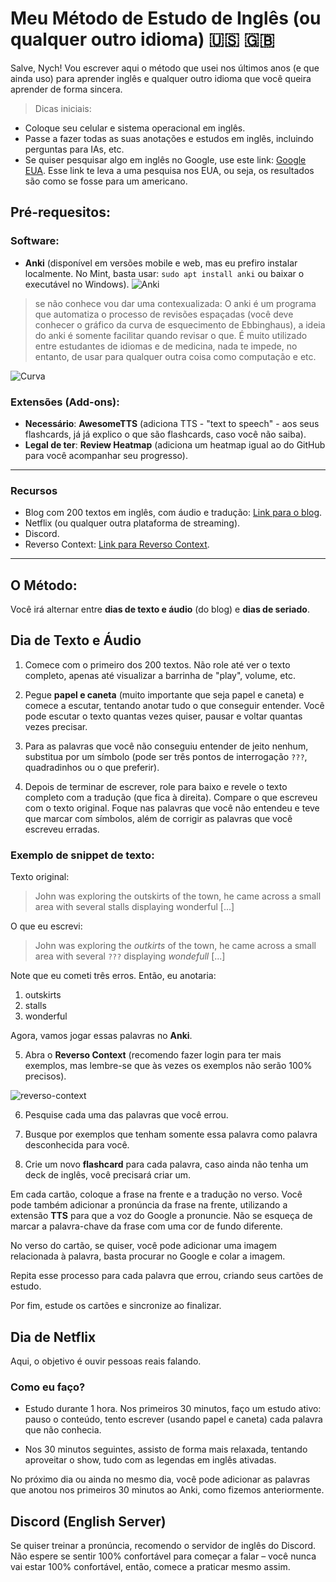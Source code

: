 # Meu Método de Estudo de Inglês (ou qualquer outro idioma) 🇺🇸 🇬🇧

Salve, Nych! Vou escrever aqui o método que usei nos últimos anos (e que ainda uso) para aprender inglês e qualquer outro idioma que você queira aprender de forma sincera.

> Dicas iniciais:
- Coloque seu celular e sistema operacional em inglês.
- Passe a fazer todas as suas anotações e estudos em inglês, incluindo perguntas para IAs, etc.
- Se quiser pesquisar algo em inglês no Google, use este link: [Google EUA](https://www.google.com/?gl=us&hl=en&gws_rd=cr&pws=0). Esse link te leva a uma pesquisa nos EUA, ou seja, os resultados são como se fosse para um americano.

## Pré-requesitos:
### Software: 
- **Anki** (disponível em versões mobile e web, mas eu prefiro instalar localmente. No Mint, basta usar: `sudo apt install anki` ou baixar o executável no Windows).
![Anki](https://flathub.org/api/appOgImage/net.ankiweb.Anki?locale=en)

>se não conhece vou dar uma contexualizada: O anki é um programa que automatiza o processo de revisões espaçadas (você deve conhecer o gráfico da curva de esquecimento de Ebbinghaus), a ideia do anki é somente facilitar quando revisar o que. É muito utilizado entre estudantes de idiomas e de medicina, nada te impede, no entanto, de usar para qualquer outra coisa como computação e etc.

![Curva](https://blog-static.infra.grancursosonline.com.br/wp-content/uploads/2017/01/curva-do-esquecimento-1.png)

### Extensões (Add-ons):
- **Necessário**: **AwesomeTTS** (adiciona TTS - "text to speech" - aos seus flashcards, já já explico o que são flashcards, caso você não saiba).
- **Legal de ter**: **Review Heatmap** (adiciona um heatmap igual ao do GitHub para você acompanhar seu progresso).
---
### Recursos
- Blog com 200 textos em inglês, com áudio e tradução: [Link para o blog](https://aulasdeinglesgratis.net/200-textos-em-ingles-com-traducao-e-audio/).
- Netflix (ou qualquer outra plataforma de streaming).
- Discord.
- Reverso Context: [Link para Reverso Context](https://context.reverso.net/traducao/).
---
## O Método:
Você irá alternar entre **dias de texto e áudio** (do blog) e **dias de seriado**.

## Dia de Texto e Áudio


1.   Comece com o primeiro dos 200 textos. Não role até ver o texto completo, apenas até visualizar a barrinha de "play", volume, etc.

2.   Pegue **papel e caneta** (muito importante que seja papel e caneta) e comece a escutar, tentando anotar tudo o que conseguir entender. Você pode escutar o texto quantas vezes quiser, pausar e voltar quantas vezes precisar.

3.  Para as palavras que você não conseguiu entender de jeito nenhum, substitua por um símbolo (pode ser três pontos de interrogação `???`, quadradinhos ou o que preferir).

4.  Depois de terminar de escrever, role para baixo e revele o texto completo com a tradução (que fica à direita). Compare o que escreveu com o texto original. Foque nas palavras que você não entendeu e teve que marcar com símbolos, além de corrigir as palavras que você escreveu erradas.

### Exemplo de snippet de texto:
Texto original:

> John was exploring the outskirts of the town, he came across a small area with several stalls displaying wonderful [...]

O que eu escrevi:

> John was exploring the _outkirts_ of the town, he came across a small area with several `???` displaying _wondefull_ [...]

Note que eu cometi três erros. Então, eu anotaria:
1. outskirts
2. stalls
3. wonderful

Agora, vamos jogar essas palavras no **Anki**.

5. Abra o **Reverso Context** (recomendo fazer login para ter mais exemplos, mas lembre-se que às vezes os exemplos não serão 100% precisos).

![reverso-context](https://cdn.reverso.net/context/v72900/images/about/en/exp-0.png)

6. Pesquise cada uma das palavras que você errou.

7. Busque por exemplos que tenham somente essa palavra como palavra desconhecida para você.
8. Crie um novo **flashcard** para cada palavra, caso ainda não tenha um deck de inglês, você precisará criar um.

Em cada cartão, coloque a frase na frente e a tradução no verso. Você pode também adicionar a pronúncia da frase na frente, utilizando a extensão **TTS** para que a voz do Google a pronuncie. Não se esqueça de marcar a palavra-chave da frase com uma cor de fundo diferente.

No verso do cartão, se quiser, você pode adicionar uma imagem relacionada à palavra, basta procurar no Google e colar a imagem.

Repita esse processo para cada palavra que errou, criando seus cartões de estudo.

Por fim, estude os cartões e sincronize ao finalizar.

## Dia de Netflix
Aqui, o objetivo é ouvir pessoas reais falando.

### Como eu faço?
- Estudo durante 1 hora. Nos primeiros 30 minutos, faço um estudo ativo: pauso o conteúdo, tento escrever (usando papel e caneta) cada palavra que não conhecia.

- Nos 30 minutos seguintes, assisto de forma mais relaxada, tentando aproveitar o show, tudo com as legendas em inglês ativadas.

No próximo dia ou ainda no mesmo dia, você pode adicionar as palavras que anotou nos primeiros 30 minutos ao Anki, como fizemos anteriormente.

## Discord (English Server)
Se quiser treinar a pronúncia, recomendo o servidor de inglês do Discord. Não espere se sentir 100% confortável para começar a falar – você nunca vai estar 100% confortável, então, comece a praticar mesmo assim.
